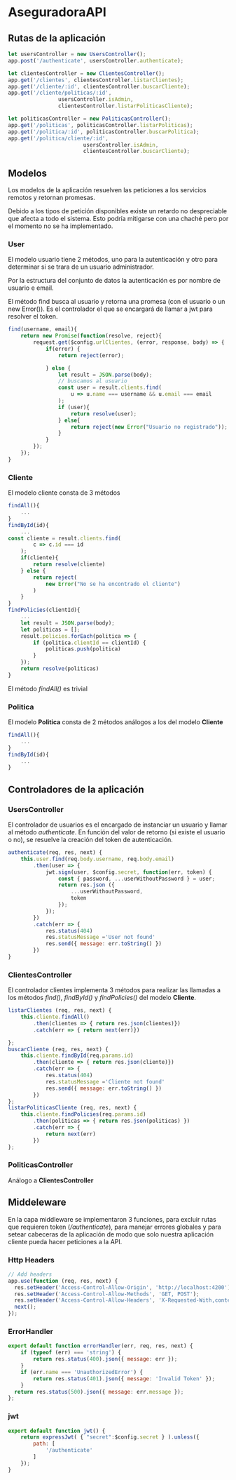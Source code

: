 # AseguradoraAPI

## Rutas de la aplicación

```javascript
let usersController = new UsersController();
app.post('/authenticate', usersController.authenticate);

let clientesController = new ClientesController();
app.get('/clientes', clientesController.listarClientes);
app.get('/cliente/:id', clientesController.buscarCliente);
app.get('/cliente/politicas/:id',
                usersController.isAdmin,
                clientesController.listarPoliticasCliente);

let politicasController = new PoliticasController();
app.get('/politicas', politicasController.listarPoliticas);
app.get('/politica/:id', politicasController.buscarPolitica);
app.get('/politica/cliente/:id',
                        usersController.isAdmin,
                        clientesController.buscarCliente);
```

## Modelos

Los modelos de la aplicación resuelven las peticiones a los servicios remotos y retornan promesas.

Debido a los tipos de petición disponibles existe un retardo no despreciable que afecta a todo el sistema. Esto podría mitigarse con una chaché pero por el momento no se ha implementado.

### User

El modelo usuario tiene 2 métodos, uno para la autenticación y otro para determinar si se trara de un usuario administrador.

Por la estructura del conjunto de datos la autenticación es por nombre de usuario e email.

El método find busca al usuario y retorna una promesa (con el usuario o un new Error()). Es el controlador el que se encargará de llamar a jwt para resolver el token.

```javascript
find(username, email){
    return new Promise(function(resolve, reject){
        request.get($config.urlClientes, (error, response, body) => {
            if(error) {
                return reject(error);

            } else {
                let result = JSON.parse(body);
                // buscamos al usuario
                const user = result.clients.find(
                    u => u.name === username && u.email === email
                );
                if (user){
                    return resolve(user);
                } else{
                    return reject(new Error("Usuario no registrado"));
                }
            }
        });
    });
}
```

### Cliente

El modelo cliente consta de 3 métodos

```javascript
findAll(){
    ...
}
findById(id){
    ...
const cliente = result.clients.find(
        c => c.id === id
    );
    if(cliente){
        return resolve(cliente)
    } else {
        return reject(
            new Error("No se ha encontrado el cliente")
        )
    }
}
findPolicies(clientId){
    ...
    let result = JSON.parse(body);
    let politicas = [];
    result.policies.forEach(politica => {
        if (politica.clientId == clientId) {
            politicas.push(politica)
        }
    });
    return resolve(politicas)
}
```

El método *findAll()* es trivial

### Politica

El modelo **Politica** consta de 2 métodos análogos a los del modelo **Cliente**

```javascript
findAll(){
    ...
}
findById(id){
    ...
}
```

## Controladores de la aplicación

### UsersController

El controlador de usuarios es el encargado de instanciar un usuario y llamar al método *authenticate*. En función del valor de retorno (si existe el usuario o no), se resuelve la creación del token de autenticación.

```javascript
authenticate(req, res, next) {
    this.user.find(req.body.username, req.body.email)
        .then(user => {
            jwt.sign(user, $config.secret, function(err, token) {
                const { password, ...userWithoutPassword } = user;
                return res.json ({
                    ...userWithoutPassword,
                    token
                });
            });
        })
        .catch(err => {
            res.status(404)
            res.statusMessage ='User not found'
            res.send({ message: err.toString() })
        })
}
```

### ClientesController

El controlador clientes implementa 3 métodos para realizar las llamadas a los métodos *find()*, *findById()* y *findPolicies()* del modelo **Cliente**.

```javascript
listarClientes (req, res, next) {
    this.cliente.findAll()
        .then(clientes => { return res.json(clientes)})
        .catch(err => { return next(err)})

};
buscarCliente (req, res, next) {
    this.cliente.findById(req.params.id)
        .then(cliente => { return res.json(cliente)})
        .catch(err => {
            res.status(404)
            res.statusMessage ='Cliente not found'
            res.send({ message: err.toString() })
        })
};
listarPoliticasCliente (req, res, next) {
    this.cliente.findPolicies(req.params.id)
        .then(politicas => { return res.json(politicas) })
        .catch(err => {
            return next(err)
        })
};
```

### PoliticasController

Análogo a **ClientesController**

## Middeleware

En la capa middleware se implementaron 3 funciones, para excluir rutas que requieren token (*/authenticate*), para manejar errores globales y para setear cabeceras de la aplicación de modo que solo nuestra aplicación cliente pueda hacer peticiones a la API.

### Http Headers

```javascript
// Add headers
app.use(function (req, res, next) {
  res.setHeader('Access-Control-Allow-Origin', 'http://localhost:4200');
  res.setHeader('Access-Control-Allow-Methods', 'GET, POST');
  res.setHeader('Access-Control-Allow-Headers', 'X-Requested-With,content-type');
  next();
});
```

### ErrorHandler

```javascript
export default function errorHandler(err, req, res, next) {
    if (typeof (err) === 'string') {
        return res.status(400).json({ message: err });
    }
    if (err.name === 'UnauthorizedError') {
        return res.status(401).json({ message: 'Invalid Token' });
    }
  return res.status(500).json({ message: err.message });
};
```

### jwt

```javascript
export default function jwt() {
    return expressJwt( { "secret":$config.secret } ).unless({
        path: [
            '/authenticate'
        ]
    });
}
```
